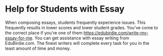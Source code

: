# Help for Students with Essay
When composing essays, students frequently experience issues. This frequently results in lower scores and lower student grades. You've come to the correct place if you're one of them https://edubirdie.com/write-my-essay-for-me. You can get assistance with essay writing from EduBirdie.com. The finest writers will complete every task for you in the least amount of time and money.
